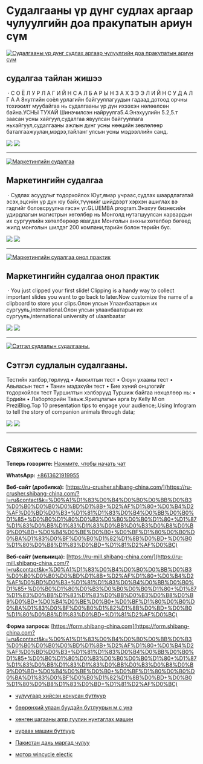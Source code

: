 # Судалгааны үр дүнг судлах аргаар чулуулгийн доа пракупатын ариун сүм

<a href="https://swt.shibang-china.com/?l=ru&img&k=%D0%A1%D1%83%D0%B4%D0%B0%D0%BB%D0%B3%D0%B0%D0%B0%D0%BD%D1%8B+%D2%AF%D1%80+%D0%B4%D2%AF%D0%BD%D0%B3+%D1%81%D1%83%D0%B4%D0%BB%D0%B0%D1%85+%D0%B0%D1%80%D0%B3%D0%B0%D0%B0%D1%80+%D1%87%D1%83%D0%BB%D1%83%D1%83%D0%BB%D0%B3%D0%B8%D0%B9%D0%BD+%D0%B4%D0%BE%D0%B0+%D0%BF%D1%80%D0%B0%D0%BA%D1%83%D0%BF%D0%B0%D1%82%D1%8B%D0%BD+%D0%B0%D1%80%D0%B8%D1%83%D0%BD+%D1%81%D2%AF%D0%BC" target="_blank">![Судалгааны үр дүнг судлах аргаар чулуулгийн доа пракупатын ариун сүм](http://static.shibang-china.com/all-800x300/309.jpg)</a>

## судалгаа тайлан жишээ
&nbsp;&#0183;&#32;С О Ё Л У Р Л А Г И Й Н С А Л Б А Р Ы Н З А Х З Э Э Л И Й Н С У Д А Л Г А А 8нутгийн соѐл урлагийн байгууллагуудын гадаад,дотоод орчны тохижилт муубайгаа нь судалгааны үр дүн ихээхэн нөлөөлсөн байна.УСНЫ ТУХАЙ Шинэчилсэн найруулга5.4.Энэхуулийн 5.2,5.т заасан усны хайгуул,судалгаа явуулсан байгууллага ньхайгуул,судалгааны ажлын дүнг усны нөөцийн зөвлөлөөр баталгаажуулан,мэдээ,тайланг улсын усны мэдээллийн санд.


<a href="https://whatsapp.shibangsoft.com/WhatsApp.php" target="_blank" title="WhatsApp">![](http://static.shibang-china.com/icon/whatsapp.png)</a> <a href="https://swt.shibang-china.com/?l=ru&icon&k=%D0%A1%D1%83%D0%B4%D0%B0%D0%BB%D0%B3%D0%B0%D0%B0%D0%BD%D1%8B+%D2%AF%D1%80+%D0%B4%D2%AF%D0%BD%D0%B3+%D1%81%D1%83%D0%B4%D0%BB%D0%B0%D1%85+%D0%B0%D1%80%D0%B3%D0%B0%D0%B0%D1%80+%D1%87%D1%83%D0%BB%D1%83%D1%83%D0%BB%D0%B3%D0%B8%D0%B9%D0%BD+%D0%B4%D0%BE%D0%B0+%D0%BF%D1%80%D0%B0%D0%BA%D1%83%D0%BF%D0%B0%D1%82%D1%8B%D0%BD+%D0%B0%D1%80%D0%B8%D1%83%D0%BD+%D1%81%D2%AF%D0%BC" target="_blank">![](http://static.shibang-china.com/icon/chat-ru.png)</a>

---

<a href="https://swt.shibang-china.com/?l=ru&img&k=%D0%A1%D1%83%D0%B4%D0%B0%D0%BB%D0%B3%D0%B0%D0%B0%D0%BD%D1%8B+%D2%AF%D1%80+%D0%B4%D2%AF%D0%BD%D0%B3+%D1%81%D1%83%D0%B4%D0%BB%D0%B0%D1%85+%D0%B0%D1%80%D0%B3%D0%B0%D0%B0%D1%80+%D1%87%D1%83%D0%BB%D1%83%D1%83%D0%BB%D0%B3%D0%B8%D0%B9%D0%BD+%D0%B4%D0%BE%D0%B0+%D0%BF%D1%80%D0%B0%D0%BA%D1%83%D0%BF%D0%B0%D1%82%D1%8B%D0%BD+%D0%B0%D1%80%D0%B8%D1%83%D0%BD+%D1%81%D2%AF%D0%BC" target="_blank">![Маркетингийн судалгаа](http://static.shibang-china.com/all-800x300/199.jpg)</a>

## Маркетингийн судалгаа
&nbsp;&#0183;&#32;Судлах асуудлыг тодорхойлох Юуг,ямар учраас,судлах шаардлагатай эсэх,эцсийн үр дүн юу байх,түүнийг шийдвэрт хэрхэн ашиглах вэ гэдгийг боловсруулна гэсэн үг.GLUEMBA program.Энэхүү бизнесийн удирдлагын магистрын хөтөлбөр нь Монголд нутагшуулсан харвардын их сургуулийн хөтөлбөрөөр явагдах Монголын анхны хөтөлбөр бөгөөд жилд монголын шилдэг 200 компани,тарийн болон төрийн бус.


<a href="https://whatsapp.shibangsoft.com/WhatsApp.php" target="_blank" title="WhatsApp">![](http://static.shibang-china.com/icon/whatsapp.png)</a> <a href="https://swt.shibang-china.com/?l=ru&icon&k=%D0%A1%D1%83%D0%B4%D0%B0%D0%BB%D0%B3%D0%B0%D0%B0%D0%BD%D1%8B+%D2%AF%D1%80+%D0%B4%D2%AF%D0%BD%D0%B3+%D1%81%D1%83%D0%B4%D0%BB%D0%B0%D1%85+%D0%B0%D1%80%D0%B3%D0%B0%D0%B0%D1%80+%D1%87%D1%83%D0%BB%D1%83%D1%83%D0%BB%D0%B3%D0%B8%D0%B9%D0%BD+%D0%B4%D0%BE%D0%B0+%D0%BF%D1%80%D0%B0%D0%BA%D1%83%D0%BF%D0%B0%D1%82%D1%8B%D0%BD+%D0%B0%D1%80%D0%B8%D1%83%D0%BD+%D1%81%D2%AF%D0%BC" target="_blank">![](http://static.shibang-china.com/icon/chat-ru.png)</a>

---

<a href="https://swt.shibang-china.com/?l=ru&img&k=%D0%A1%D1%83%D0%B4%D0%B0%D0%BB%D0%B3%D0%B0%D0%B0%D0%BD%D1%8B+%D2%AF%D1%80+%D0%B4%D2%AF%D0%BD%D0%B3+%D1%81%D1%83%D0%B4%D0%BB%D0%B0%D1%85+%D0%B0%D1%80%D0%B3%D0%B0%D0%B0%D1%80+%D1%87%D1%83%D0%BB%D1%83%D1%83%D0%BB%D0%B3%D0%B8%D0%B9%D0%BD+%D0%B4%D0%BE%D0%B0+%D0%BF%D1%80%D0%B0%D0%BA%D1%83%D0%BF%D0%B0%D1%82%D1%8B%D0%BD+%D0%B0%D1%80%D0%B8%D1%83%D0%BD+%D1%81%D2%AF%D0%BC" target="_blank">![Маркетингийн судалгаа онол практик](http://static.shibang-china.com/all-800x300/213.jpg)</a>

## Маркетингийн судалгаа онол практик
&nbsp;&#0183;&#32;You just clipped your first slide! Clipping is a handy way to collect important slides you want to go back to later.Now customize the name of a clipboard to store your clips.Олон улсын Улаанбаатарын их сургууль,international.Олон улсын улаанбаатарын их сургууль,international university of ulaanbaatar


<a href="https://whatsapp.shibangsoft.com/WhatsApp.php" target="_blank" title="WhatsApp">![](http://static.shibang-china.com/icon/whatsapp.png)</a> <a href="https://swt.shibang-china.com/?l=ru&icon&k=%D0%A1%D1%83%D0%B4%D0%B0%D0%BB%D0%B3%D0%B0%D0%B0%D0%BD%D1%8B+%D2%AF%D1%80+%D0%B4%D2%AF%D0%BD%D0%B3+%D1%81%D1%83%D0%B4%D0%BB%D0%B0%D1%85+%D0%B0%D1%80%D0%B3%D0%B0%D0%B0%D1%80+%D1%87%D1%83%D0%BB%D1%83%D1%83%D0%BB%D0%B3%D0%B8%D0%B9%D0%BD+%D0%B4%D0%BE%D0%B0+%D0%BF%D1%80%D0%B0%D0%BA%D1%83%D0%BF%D0%B0%D1%82%D1%8B%D0%BD+%D0%B0%D1%80%D0%B8%D1%83%D0%BD+%D1%81%D2%AF%D0%BC" target="_blank">![](http://static.shibang-china.com/icon/chat-ru.png)</a>

---

<a href="https://swt.shibang-china.com/?l=ru&img&k=%D0%A1%D1%83%D0%B4%D0%B0%D0%BB%D0%B3%D0%B0%D0%B0%D0%BD%D1%8B+%D2%AF%D1%80+%D0%B4%D2%AF%D0%BD%D0%B3+%D1%81%D1%83%D0%B4%D0%BB%D0%B0%D1%85+%D0%B0%D1%80%D0%B3%D0%B0%D0%B0%D1%80+%D1%87%D1%83%D0%BB%D1%83%D1%83%D0%BB%D0%B3%D0%B8%D0%B9%D0%BD+%D0%B4%D0%BE%D0%B0+%D0%BF%D1%80%D0%B0%D0%BA%D1%83%D0%BF%D0%B0%D1%82%D1%8B%D0%BD+%D0%B0%D1%80%D0%B8%D1%83%D0%BD+%D1%81%D2%AF%D0%BC" target="_blank">![Сэтгэл судлалын судалгааны.](http://static.shibang-china.com/all-800x300/286.jpg)</a>

## Сэтгэл судлалын судалгааны.
Тестийн хэлбэр,төрлүүд • Амжилтын тест • Оюун ухааны тест • Авьяасын тест • Танин мэдэхүйн тест • Бие хүний онцлогийг тодорхойлох тест Туршилтын хэлбэрүүд Туршиж байгаа нөхцөлөөр нь: • Ердийн • Лаборторийн Тавьж.Ярилцлагын арга by Kelly M on PreziBlog.Top 10 presentation tips to engage your audience;.Using Infogram to tell the story of companion animals through data;


<a href="https://whatsapp.shibangsoft.com/WhatsApp.php" target="_blank" title="WhatsApp">![](http://static.shibang-china.com/icon/whatsapp.png)</a> <a href="https://swt.shibang-china.com/?l=ru&icon&k=%D0%A1%D1%83%D0%B4%D0%B0%D0%BB%D0%B3%D0%B0%D0%B0%D0%BD%D1%8B+%D2%AF%D1%80+%D0%B4%D2%AF%D0%BD%D0%B3+%D1%81%D1%83%D0%B4%D0%BB%D0%B0%D1%85+%D0%B0%D1%80%D0%B3%D0%B0%D0%B0%D1%80+%D1%87%D1%83%D0%BB%D1%83%D1%83%D0%BB%D0%B3%D0%B8%D0%B9%D0%BD+%D0%B4%D0%BE%D0%B0+%D0%BF%D1%80%D0%B0%D0%BA%D1%83%D0%BF%D0%B0%D1%82%D1%8B%D0%BD+%D0%B0%D1%80%D0%B8%D1%83%D0%BD+%D1%81%D2%AF%D0%BC" target="_blank">![](http://static.shibang-china.com/icon/chat-ru.png)</a>

---
## Свяжитесь с нами:

**Теперь говорите:** [Нажмите, чтобы начать чат](https://swt.shibang-china.com?l=ru&contact&k=%D0%A1%D1%83%D0%B4%D0%B0%D0%BB%D0%B3%D0%B0%D0%B0%D0%BD%D1%8B+%D2%AF%D1%80+%D0%B4%D2%AF%D0%BD%D0%B3+%D1%81%D1%83%D0%B4%D0%BB%D0%B0%D1%85+%D0%B0%D1%80%D0%B3%D0%B0%D0%B0%D1%80+%D1%87%D1%83%D0%BB%D1%83%D1%83%D0%BB%D0%B3%D0%B8%D0%B9%D0%BD+%D0%B4%D0%BE%D0%B0+%D0%BF%D1%80%D0%B0%D0%BA%D1%83%D0%BF%D0%B0%D1%82%D1%8B%D0%BD+%D0%B0%D1%80%D0%B8%D1%83%D0%BD+%D1%81%D2%AF%D0%BC)

**WhatsApp:**  [+8613621919955](https://whatsapp.shibangsoft.com/WhatsApp.php)

**Веб-сайт (дробилка):** [https://ru-crusher.shibang-china.com/](https://ru-crusher.shibang-china.com/?l=ru&contact&k=%D0%A1%D1%83%D0%B4%D0%B0%D0%BB%D0%B3%D0%B0%D0%B0%D0%BD%D1%8B+%D2%AF%D1%80+%D0%B4%D2%AF%D0%BD%D0%B3+%D1%81%D1%83%D0%B4%D0%BB%D0%B0%D1%85+%D0%B0%D1%80%D0%B3%D0%B0%D0%B0%D1%80+%D1%87%D1%83%D0%BB%D1%83%D1%83%D0%BB%D0%B3%D0%B8%D0%B9%D0%BD+%D0%B4%D0%BE%D0%B0+%D0%BF%D1%80%D0%B0%D0%BA%D1%83%D0%BF%D0%B0%D1%82%D1%8B%D0%BD+%D0%B0%D1%80%D0%B8%D1%83%D0%BD+%D1%81%D2%AF%D0%BC)

**Веб-сайт (мельница):** [https://ru-mill.shibang-china.com/](https://ru-mill.shibang-china.com/?l=ru&contact&k=%D0%A1%D1%83%D0%B4%D0%B0%D0%BB%D0%B3%D0%B0%D0%B0%D0%BD%D1%8B+%D2%AF%D1%80+%D0%B4%D2%AF%D0%BD%D0%B3+%D1%81%D1%83%D0%B4%D0%BB%D0%B0%D1%85+%D0%B0%D1%80%D0%B3%D0%B0%D0%B0%D1%80+%D1%87%D1%83%D0%BB%D1%83%D1%83%D0%BB%D0%B3%D0%B8%D0%B9%D0%BD+%D0%B4%D0%BE%D0%B0+%D0%BF%D1%80%D0%B0%D0%BA%D1%83%D0%BF%D0%B0%D1%82%D1%8B%D0%BD+%D0%B0%D1%80%D0%B8%D1%83%D0%BD+%D1%81%D2%AF%D0%BC)

**Форма запроса:** [https://form.shibang-china.com](https://form.shibang-china.com?l=ru&contact&k=%D0%A1%D1%83%D0%B4%D0%B0%D0%BB%D0%B3%D0%B0%D0%B0%D0%BD%D1%8B+%D2%AF%D1%80+%D0%B4%D2%AF%D0%BD%D0%B3+%D1%81%D1%83%D0%B4%D0%BB%D0%B0%D1%85+%D0%B0%D1%80%D0%B3%D0%B0%D0%B0%D1%80+%D1%87%D1%83%D0%BB%D1%83%D1%83%D0%BB%D0%B3%D0%B8%D0%B9%D0%BD+%D0%B4%D0%BE%D0%B0+%D0%BF%D1%80%D0%B0%D0%BA%D1%83%D0%BF%D0%B0%D1%82%D1%8B%D0%BD+%D0%B0%D1%80%D0%B8%D1%83%D0%BD+%D1%81%D2%AF%D0%BC)

* [чулуугаар хийсэн конусан бутлуур](../128/%D1%87%D1%83%D0%BB%D1%83%D1%83%D0%B3%D0%B0%D0%B0%D1%80%20%D1%85%D0%B8%D0%B9%D1%81%D1%8D%D0%BD%20%D0%BA%D0%BE%D0%BD%D1%83%D1%81%D0%B0%D0%BD%20%D0%B1%D1%83%D1%82%D0%BB%D1%83%D1%83%D1%80.md)

* [бөөрөнхий улаан буудайн бутлуурын м с үнэ](../128/%D0%B1%D3%A9%D3%A9%D1%80%D3%A9%D0%BD%D1%85%D0%B8%D0%B9%20%D1%83%D0%BB%D0%B0%D0%B0%D0%BD%20%D0%B1%D1%83%D1%83%D0%B4%D0%B0%D0%B9%D0%BD%20%D0%B1%D1%83%D1%82%D0%BB%D1%83%D1%83%D1%80%D1%8B%D0%BD%20%D0%BC%20%D1%81%20%D2%AF%D0%BD%D1%8D.md)

* [хөнгөн цагааны amp гуулин нунтаглах машин](../127/%D1%85%D3%A9%D0%BD%D0%B3%D3%A9%D0%BD%20%D1%86%D0%B0%D0%B3%D0%B0%D0%B0%D0%BD%D1%8B%20amp%20%D0%B3%D1%83%D1%83%D0%BB%D0%B8%D0%BD%20%D0%BD%D1%83%D0%BD%D1%82%D0%B0%D0%B3%D0%BB%D0%B0%D1%85%20%D0%BC%D0%B0%D1%88%D0%B8%D0%BD.md)

* [нураах машин бутлуур](../129/%D0%BD%D1%83%D1%80%D0%B0%D0%B0%D1%85%20%D0%BC%D0%B0%D1%88%D0%B8%D0%BD%20%D0%B1%D1%83%D1%82%D0%BB%D1%83%D1%83%D1%80.md)

* [Пакистан дахь маргад чулуу](../130/%D0%9F%D0%B0%D0%BA%D0%B8%D1%81%D1%82%D0%B0%D0%BD%20%D0%B4%D0%B0%D1%85%D1%8C%20%D0%BC%D0%B0%D1%80%D0%B3%D0%B0%D0%B4%20%D1%87%D1%83%D0%BB%D1%83%D1%83.md)

* [мотор wincycle electic](../130/%D0%BC%D0%BE%D1%82%D0%BE%D1%80%20wincycle%20electic.md)